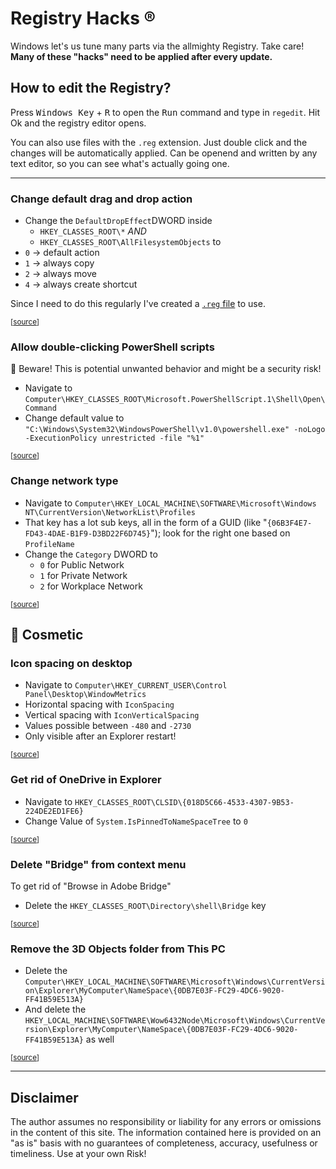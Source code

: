 # Registry Hacks ®
Windows let's us tune many parts via the allmighty Registry. Take care!  
**Many of these "hacks" need to be applied after every update.**

## How to edit the Registry?

Press <kbd>Windows Key</kbd> + <kbd>R</kbd> to open the <samp>Run</samp> command and type in `regedit`. Hit Ok and the registry editor opens.

You can also use files with the `.reg` extension. Just double click and the changes will be automatically applied. Can be openend and written by any text editor, so you can see what's actually going one.

---

### Change default drag and drop action
- Change the `DefaultDropEffect`DWORD inside
    - `HKEY_CLASSES_ROOT\*` _AND_
    - `HKEY_CLASSES_ROOT\AllFilesystemObjects` to
- `0` → default action
- `1` → always copy
- `2` → always move
- `4` → always create shortcut

Since I need to do this regularly I've created a [`.reg` file](regedits/set_drag_and_drop_to_move.reg) to use.

<sub>[[source](https://www.tenforums.com/tutorials/38097-change-drag-drop-default-action-windows.html)]</sub>


### Allow double-clicking PowerShell scripts
🛑 Beware! This is potential unwanted behavior and might be a security risk!

- Navigate to `Computer\HKEY_CLASSES_ROOT\Microsoft.PowerShellScript.1\Shell\Open\Command`
- Change default value to `"C:\Windows\System32\WindowsPowerShell\v1.0\powershell.exe" -noLogo -ExecutionPolicy unrestricted -file "%1"`

<sub>[[source](https://stackoverflow.com/questions/10137146/is-there-a-way-to-make-a-powershell-script-work-by-double-clicking-a-ps1-file#20623597)]</sub>


### Change network type
- Navigate to `Computer\HKEY_LOCAL_MACHINE\SOFTWARE\Microsoft\Windows NT\CurrentVersion\NetworkList\Profiles`
- That key has a lot sub keys, all in the form of a GUID (like "`{06B3F4E7-FD43-4DAE-B1F9-D3BD22F6D745}`"); look for the right one based on `ProfileName`
- Change the `Category` DWORD to 
    - `0` for Public Network
    - `1` for Private Network
    - `2` for Workplace Network

<sub>[[source](https://www.schieb.de/728318/windows-8-1-netzwerktyp-nachtraeglich-aendern)]</sub>


## 💄 Cosmetic
### Icon spacing on desktop
- Navigate to `Computer\HKEY_CURRENT_USER\Control Panel\Desktop\WindowMetrics`
- Horizontal spacing with `IconSpacing`
- Vertical spacing with `IconVerticalSpacing`
- Values possible between `-480` and `-2730`
- Only visible after an Explorer restart!

<sub>[[source](https://www.deskmodder.de/wiki/index.php?title=Abstand_zwischen_den_Desktop_Icons_verkleinern_Windows_10)]</sub>


### Get rid of OneDrive in Explorer
- Navigate to `HKEY_CLASSES_ROOT\CLSID\{018D5C66-4533-4307-9B53-224DE2ED1FE6}`  
- Change Value of `System.IsPinnedToNameSpaceTree` to `0`

<sub>[[source](https://www.windowscentral.com/how-remove-onedrive-file-explorer-windows-10)]</sub>


### Delete "Bridge" from context menu
To get rid of "Browse in Adobe Bridge"
- Delete the `HKEY_CLASSES_ROOT\Directory\shell\Bridge` key

<sub>[[source](http://blog.ryantadams.com/2010/11/07/remove-browse-in-adobe-bridge-from-context-menu/)]</sub>


### Remove the 3D Objects folder from This PC
- Delete the `Computer\HKEY_LOCAL_MACHINE\SOFTWARE\Microsoft\Windows\CurrentVersion\Explorer\MyComputer\NameSpace\{0DB7E03F-FC29-4DC6-9020-FF41B59E513A}`
- And delete the `HKEY_LOCAL_MACHINE\SOFTWARE\Wow6432Node\Microsoft\Windows\CurrentVersion\Explorer\MyComputer\NameSpace\{0DB7E03F-FC29-4DC6-9020-FF41B59E513A}` as well

<sub>[[source](https://www.deskmodder.de/wiki/index.php?title=Abstand_zwischen_den_Desktop_Icons_verkleinern_Windows_10)]</sub>


--- 

## Disclaimer
The author assumes no responsibility or liability for any errors or omissions in the content of this site. The information contained here is provided on an "as is" basis with no guarantees of completeness, accuracy, usefulness or timeliness. Use at your own Risk!
